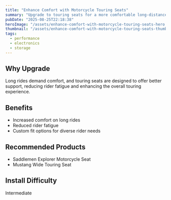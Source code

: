 ```yaml
---
title: "Enhance Comfort with Motorcycle Touring Seats"
summary: "Upgrade to touring seats for a more comfortable long-distance ride."
pubDate: "2025-08-25T22:18:38"
heroImage: "/assets/enhance-comfort-with-motorcycle-touring-seats-hero.jpg"
thumbnail: "/assets/enhance-comfort-with-motorcycle-touring-seats-thumb.jpg"
tags:
  - performance
  - electronics
  - storage
---
```


<h2>Why Upgrade</h2>
<p>Long rides demand comfort, and touring seats are designed to offer better support, reducing rider fatigue and enhancing the overall touring experience.</p>
<h2>Benefits</h2>
<ul>
  <li>Increased comfort on long rides</li>
  <li>Reduced rider fatigue</li>
  <li>Custom fit options for diverse rider needs</li>
</ul>
<h2>Recommended Products</h2>
<ul>
  <li>Saddlemen Explorer Motorcycle Seat</li>
  <li>Mustang Wide Touring Seat</li>
</ul>
<h2>Install Difficulty</h2>
<p>Intermediate</p>